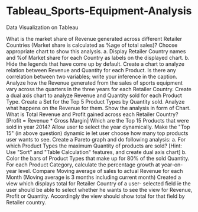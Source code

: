 # Tableau_Sports-Equipment-Analysis
Data Visualization on Tableau

What is the market share of Revenue generated across different Retailer
Countries (Market share is calculated as %age of total sales)? Choose
appropriate chart to show this analysis.
a. Display Retailer Country names and %of Market share for each
Country as labels on the displayed chart.
b. Hide the legends that have come up by default.
Create a chart to analyze relation between Revenue and Quantity for each
Product. Is there any correlation between two variables; write your
inference in the caption.
Analyze how the Revenue generated from the sales of sports equipment
vary across the quarters in the three years for each Retailer Country.
Create a dual axis chart to analyze Revenue and Quantity sold for each
Product Type.
Create a Set for the Top 5 Product Types by Quantity sold. Analyze what
happens on the Revenue for them. Show the analysis in form of Chart.
What is Total Revenue and Profit gained across each Retailer Country?
[Profit = Revenue * Gross Margin]
Which are the Top 15 Products that were sold in year 2014? Allow user to
select the year dynamically.
Make the "Top 15" (in above question) dynamic ie let user choose how
many top products user wants to see.
Create a Pareto graph and do following analysis:
a. For which Product Types the maximum Quantity of products are sold?
[Hint: Use "Sort" and "Table Calculation" features, and create dual axis
chart]
b. Color the bars of Product Types that make up for 80% of the sold
Quantity.
For each Product Category, calculate the percentage growth at year-on-
year level.
Compare Moving average of sales to actual Revenue for each Month
(Moving average is 3 months including current month)
Created a view which displays total for Retailer Country of a user-
selected field ie the user should be able to select whether he wants to
see the view for Revenue, Profit or Quantity. Accordingly the view
should show total for that field by Retailer country.

